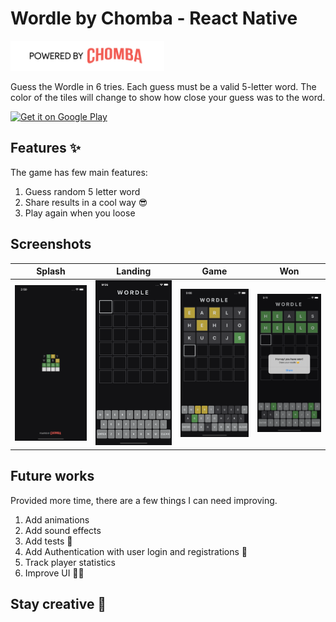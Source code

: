 # Wordle by Chomba - React Native 
<a target="_blank" href='https://www.linkedin.com/in/chomba-chanda-bab8ab20b/'><img alt='Get it on Google Play' src='https://raw.githubusercontent.com/chombazm/psychic-octo-tribble-wordle-app/main/screenshots/poweredByChombaBlack.png' height='48px'/></a>

Guess the Wordle in 6 tries. Each guess must be a valid 5-letter word. The color of the tiles will change to show how close your guess was to the word.

<a target="_blank" href='https://play.google.com/store/apps/details?id=devPS.quizadda'><img alt='Get it on Google Play' src='https://goldtonemusicgroup.com/img/goldtone/main-page/news/playstore-badge.png' height='48px'/></a>

## Features ✨

The game has few main features:

1. Guess random 5 letter word
2. Share results in a cool way 😎
3. Play again when you loose

## Screenshots 
Splash                      |  Landing         |  Game | Won
:-------------------------:|:------------------------:|:------------------------:|:------------------------:
![](https://raw.githubusercontent.com/chombazm/psychic-octo-tribble-wordle-app/main/screenshots/splash.png)  |  ![](https://raw.githubusercontent.com/chombazm/psychic-octo-tribble-wordle-app/main/screenshots/landing.png) |  ![](https://raw.githubusercontent.com/chombazm/psychic-octo-tribble-wordle-app/main/screenshots/game.png) | ![](https://github.com/chombazm/psychic-octo-tribble-wordle-app/blob/main/screenshots/won.png)


## Future works

Provided more time, there are a few things I can need improving.

1. Add animations
2. Add sound effects
3. Add tests 🧪
4. Add Authentication with user login and registrations 🔐
5. Track player statistics
6. Improve UI 👌🏽

## Stay creative 🚀
